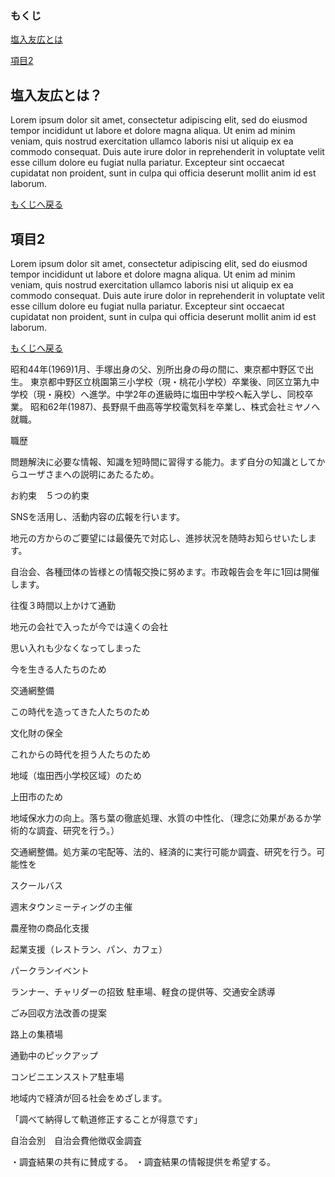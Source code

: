 ### もくじ

[塩入友広とは](#塩入友広とは)

[項目2](#項目2)

## 塩入友広とは？

Lorem ipsum dolor sit amet, consectetur adipiscing elit, sed do eiusmod tempor incididunt ut labore et dolore magna aliqua. Ut enim ad minim veniam, quis nostrud exercitation ullamco laboris nisi ut aliquip ex ea commodo consequat. Duis aute irure dolor in reprehenderit in voluptate velit esse cillum dolore eu fugiat nulla pariatur. Excepteur sint occaecat cupidatat non proident, sunt in culpa qui officia deserunt mollit anim id est laborum.

[もくじへ戻る](#もくじ)

## 項目2

Lorem ipsum dolor sit amet, consectetur adipiscing elit, sed do eiusmod tempor incididunt ut labore et dolore magna aliqua. Ut enim ad minim veniam, quis nostrud exercitation ullamco laboris nisi ut aliquip ex ea commodo consequat. Duis aute irure dolor in reprehenderit in voluptate velit esse cillum dolore eu fugiat nulla pariatur. Excepteur sint occaecat cupidatat non proident, sunt in culpa qui officia deserunt mollit anim id est laborum.

[もくじへ戻る](#もくじ)

昭和44年(1969)1月、手塚出身の父、別所出身の母の間に、東京都中野区で出生。
東京都中野区立桃園第三小学校（現・桃花小学校）卒業後、同区立第九中学校（現・廃校）へ進学。中学2年の進級時に塩田中学校へ転入学し、同校卒業。
昭和62年(1987)、長野県千曲高等学校電気科を卒業し、株式会社ミヤノへ就職。

職歴

問題解決に必要な情報、知識を短時間に習得する能力。まず自分の知識としてからユーザさまへの説明にあたるため。

お約束　５つの約束

SNSを活用し、活動内容の広報を行います。

地元の方からのご要望には最優先で対応し、進捗状況を随時お知らせいたします。

自治会、各種団体の皆様との情報交換に努めます。市政報告会を年に1回は開催します。

往復３時間以上かけて通勤

地元の会社で入ったが今では遠くの会社

思い入れも少なくなってしまった









今を生きる人たちのため

交通網整備

この時代を造ってきた人たちのため

文化財の保全

これからの時代を担う人たちのため

地域（塩田西小学校区域）のため

上田市のため




地域保水力の向上。落ち葉の徹底処理、水質の中性化、（理念に効果があるか学術的な調査、研究を行う。）

交通網整備。処方薬の宅配等、法的、経済的に実行可能か調査、研究を行う。可能性を

スクールバス

週末タウンミーティングの主催

農産物の商品化支援

起業支援（レストラン、パン、カフェ）

パークランイベント

ランナー、チャリダーの招致
駐車場、軽食の提供等、交通安全誘導

ごみ回収方法改善の提案

路上の集積場

通勤中のピックアップ

コンビニエンスストア駐車場

地域内で経済が回る社会をめざします。

「調べて納得して軌道修正することが得意です」

自治会別　自治会費他徴収金調査

・調査結果の共有に賛成する。
・調査結果の情報提供を希望する。
